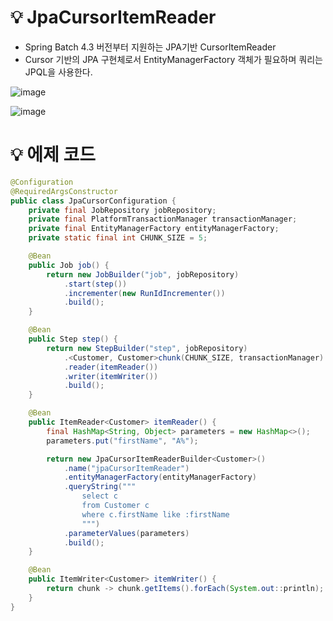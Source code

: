 # 💡 JpaCursorItemReader

- Spring Batch 4.3 버전부터 지원하는 JPA기반 CursorItemReader
- Cursor 기반의 JPA 구현체로서 EntityManagerFactory 객체가 필요하며 쿼리는 JPQL을 사용한다.

![image](https://github.com/user-attachments/assets/c52125e7-12aa-4040-80d8-fc14d6fa3833)

![image](https://github.com/user-attachments/assets/4d6b5aae-06dc-4ee6-8598-ecc1bd595a90)

# 💡 에제 코드

```java
@Configuration
@RequiredArgsConstructor
public class JpaCursorConfiguration {
    private final JobRepository jobRepository;
    private final PlatformTransactionManager transactionManager;
    private final EntityManagerFactory entityManagerFactory;
    private static final int CHUNK_SIZE = 5;

    @Bean
    public Job job() {
        return new JobBuilder("job", jobRepository)
            .start(step())
            .incrementer(new RunIdIncrementer())
            .build();
    }

    @Bean
    public Step step() {
        return new StepBuilder("step", jobRepository)
            .<Customer, Customer>chunk(CHUNK_SIZE, transactionManager)
            .reader(itemReader())
            .writer(itemWriter())
            .build();
    }

    @Bean
    public ItemReader<Customer> itemReader() {
        final HashMap<String, Object> parameters = new HashMap<>();
        parameters.put("firstName", "A%");

        return new JpaCursorItemReaderBuilder<Customer>()
            .name("jpaCursorItemReader")
            .entityManagerFactory(entityManagerFactory)
            .queryString("""
                select c
                from Customer c
                where c.firstName like :firstName
                """)
            .parameterValues(parameters)
            .build();
    }

    @Bean
    public ItemWriter<Customer> itemWriter() {
        return chunk -> chunk.getItems().forEach(System.out::println);
    }
}
```
